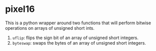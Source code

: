 # pixel16

This is a python wrapper around two functions that will perform bitwise operations on arrays of unsigned short ints.

1. `uflip`: flips the sign bit of an array of unsigned short integers.
2. `byteswap`: swaps the bytes of an array of unsigned short integers.
